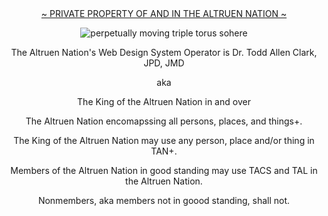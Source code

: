 <div align = "center"> <a href = "https://sites.google.com/view/thealtruennation/home"> ~ PRIVATE PROPERTY OF AND IN THE ALTRUEN NATION ~ </a>


![perpetually moving triple torus sohere](https://github.com/user-attachments/assets/9ee1b9d2-93f7-4f65-bb65-e15db4612ac3)


The Altruen Nation's Web Design System Operator is Dr. Todd Allen Clark, JPD, JMD

aka

The King of the Altruen Nation in and over


The Altruen Nation encomapssing all persons, places, and things+.


The King of the Altruen Nation may use any person, place and/or thing in TAN+.


Members of the Altruen Nation in good standing may use TACS and TAL in the Altruen Nation.



Nonmembers, aka members not in goood standing, shall not.</div>
